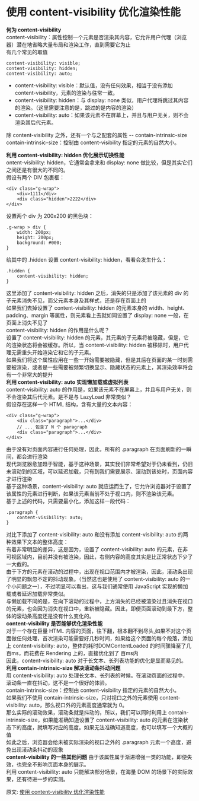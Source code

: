 # 使用 content-visibility 优化渲染性能
**何为 content-visibility**  
content-visibility：属性控制一个元素是否渲染其内容，它允许用户代理（浏览器）潜在地省略大量布局和渲染工作，直到需要它为止  
有几个常见的取值  
``` 
content-visibility: visible;
content-visibility: hidden;
content-visibility: auto;
```
- content-visibility: visible：默认值，没有任何效果，相当于没有添加 content-visibility，元素的渲染与往常一致。
- content-visibility: hidden：与 display: none 类似，用户代理将跳过其内容的渲染。（这里需要注意的是，跳过的是内容的渲染）
- content-visibility: auto：如果该元素不在屏幕上，并且与用户无关，则不会渲染其后代元素。

除 content-visibility 之外，还有一个与之配套的属性 -- contain-intrinsic-size  
contain-intrinsic-size：控制由 content-visibility 指定的元素的自然大小。  

**利用 content-visibility: hidden 优化展示切换性能**  
ontent-visibility: hidden，它通常会拿来和 display: none 做比较，但是其实它们之间还是有很大的不同的。  
假设有两个 DIV 包裹框：  
``` 
<div class="g-wrap">
    <div>1111</div>
    <div class="hidden">2222</div>
</div>
```
设置两个 div 为 200x200 的黑色块：  
``` 
.g-wrap > div {
    width: 200px;
    height: 200px;
    background: #000;
}
```
给其中的 .hidden 设置 content-visibility: hidden，看看会发生什么：  
``` 
.hidden {
    content-visibility: hidden;
}
```
这里添加了 content-visibility: hidden 之后，消失的只是添加了该元素的 div 的子元素消失不见，而父元素本身及其样式，还是存在页面上的  
如果我们去掉设置了 content-visibility: hidden 的元素本身的 width、height、padding、margin 等属性，则元素看上去就如同设置了 display: none 一般，在页面上消失不见了  
content-visibility: hidden 的作用是什么呢？  
设置了 content-visibility: hidden 的元素，其元素的子元素将被隐藏，但是，它的渲染状态将会被缓存。所以，当 content-visibility: hidden 被移除时，用户代理无需重头开始渲染它和它的子元素。  
如果我们将这个属性应用在一些一开始需要被隐藏，但是其后在页面的某一时刻需要被渲染，或者是一些需要被频繁切换显示、隐藏状态的元素上，其渲染效率将会有一个非常大的提升  
**利用 content-visibility: auto 实现懒加载或虚拟列表**  
content-visibility: auto 的作用是，如果该元素不在屏幕上，并且与用户无关，则不会渲染其后代元素。是不是与 LazyLoad 非常类似？  
假设存在这样一个 HTML 结构，含有大量的文本内容：  
``` 
<div class="g-wrap">
    <div class="paragraph">...</div>
    // ... 包含了 N 个 paragraph
    <div class="paragraph">...</div>
</div>
```
由于没有对页面内容进行任何处理，因此，所有的 .paragraph 在页面刷新的一瞬间，都会进行渲染  
现代浏览器愈加趋于智能，基于这种场景，其实我们非常希望对于仍未看到，仍旧未滚动到的区域，可以延迟加载，只有到我们需要展示、滚动到该处时，页面内容才进行渲染  
基于这种场景，content-visibility: auto 就应运而生了，它允许浏览器对于设置了该属性的元素进行判断，如果该元素当前不处于视口内，则不渲染该元素。  
基于上述的代码，只需要最小化，添加这样一段代码：  
``` 
.paragraph {
    content-visibility: auto;
}
```
对比下添加了 content-visibility: auto 和没有添加 content-visibility: auto 的两种效果下文本的整体高度：  
有着非常明显的差异，这是因为，设置了 content-visibility: auto 的元素，在非可视区域内，目前并没有被渲染，因此，右侧内容的高度其实是比正常状态下少了一大截的。  
由于下方的元素在滚动的过程中，出现在视口范围内才被渲染，因此，滚动条出现了明显的飘忽不定的抖动现象。（当然这也是使用了 content-visibility: auto 的一个小问题之一），不过明显可以看出，这与我们通常使用 JavaScript 实现的懒加载或者延迟加载非常类似。  
与懒加载不同的是，在向下滚动的过程中，上方消失的已经被渲染过且消失在视口的元素，也会因为消失在视口中，重新被隐藏。因此，即便页面滚动到最下方，整体的滚动条高度还是没有什么变化的。  
**content-visibility 是否能够优化渲染性能**  
对于一个存在巨量 HTML 内容的页面，往下翻，根本翻不到尽头,如果不对这个页面做任何处理，首次渲染可能需要好几秒时间，如果给这个页面的每个段落，添加上 content-visibility: auto，整体的耗时DOMContentLoaded 的时间骤降至了几百ms，而花费在 Rendering 上的，直接优化到了 百ms内  
因此，content-visibility: auto 对于长文本、长列表功能的优化是显而易见的。
**利用 contain-intrinsic-size 解决滚动条抖动问题**  
用 content-visibility: auto 处理长文本、长列表的时候。在滚动页面的过程中，滚动条一直在抖动，这不是一个很好的体验。  
contain-intrinsic-size：控制由 content-visibility 指定的元素的自然大小。  
如果我们不使用 contain-intrinsic-size，只对视口之外的元素使用 content-visibility: auto，那么视口外的元素高度通常就为 0。  
那么实际的滚动效果，滚动条就是抖动的，所以，我们可以同时利用上 contain-intrinsic-size，如果能准确知道设置了 content-visibility: auto 的元素在渲染状态下的高度，就填写对应的高度。如果无法准确知道高度，也可以填写一个大概的值  
如此之后，浏览器会给未被实际渲染的视口之外的 .paragraph 元素一个高度，避免出现滚动条抖动的现象  
**content-visibility 的一些其他问题**
由于该属性属于渐进增强一类的功能，即便失效，也完全不影响页面本身的展示。  
利用 content-visibility: auto 只能解决部分场景，在海量 DOM 的场景下的实际效果，还有待进一步的实测。  

原文: 
[使用 content-visibility 优化渲染性能](https://mp.weixin.qq.com/s/webv8u3M43Jy3BVCxwEQFg)
